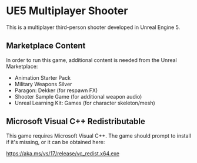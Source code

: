 # UE5 Multiplayer Shooter

This is a multiplayer third-person shooter developed in Unreal Engine 5.

## Marketplace Content

In order to run this game, additional content is needed from the Unreal
Marketplace:

- Animation Starter Pack
- Military Weapons Silver
- Paragon: Dekker (for respawn FX)
- Shooter Sample Game (for additional weapon audio)
- Unreal Learning Kit: Games (for character skeleton/mesh)

## Microsoft Visual C++ Redistributable

This game requires Microsoft Visual C++. The game should prompt to install if
it's missing, or it can be obtained here:

https://aka.ms/vs/17/release/vc_redist.x64.exe
